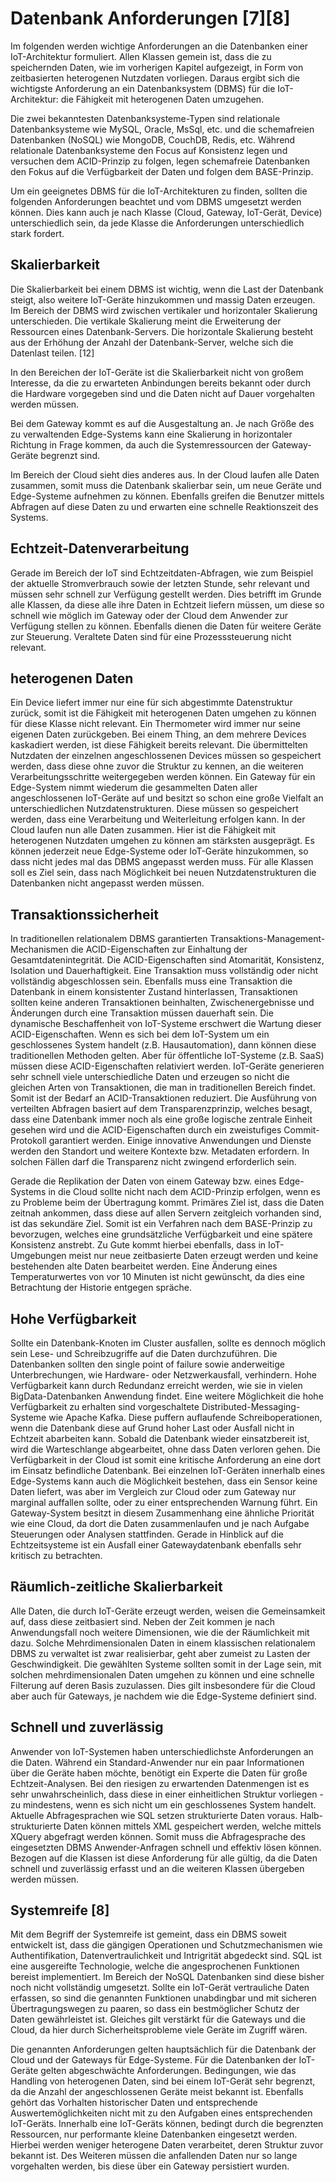# Datenbank Anforderungen [7][8]

Im folgenden werden wichtige Anforderungen an die Datenbanken einer IoT-Architektur formuliert. Allen Klassen gemein ist, dass die zu speichernden Daten, wie im vorherigen Kapitel aufgezeigt, in Form von zeitbasierten heterogenen Nutzdaten vorliegen. Daraus ergibt sich die wichtigste Anforderung an ein Datenbanksystem (DBMS) für die IoT-Architektur: die Fähigkeit mit heterogenen Daten umzugehen.

Die zwei bekanntesten Datenbanksysteme-Typen sind relationale Datenbanksysteme wie MySQL, Oracle, MsSql, etc. und die schemafreien Datenbanken (NoSQL) wie MongoDB, CouchDB, Redis, etc. Während relationale Datenbanksysteme den Focus auf Konsistenz legen und versuchen dem ACID-Prinzip zu folgen, legen schemafreie Datenbanken den Fokus auf die Verfügbarkeit der Daten und folgen dem BASE-Prinzip.

Um ein geeignetes DBMS für die IoT-Architekturen zu finden, sollten die folgenden Anforderungen beachtet und vom DBMS umgesetzt werden können. Dies kann auch je nach Klasse (Cloud, Gateway, IoT-Gerät, Device) unterschiedlich sein, da jede Klasse die Anforderungen unterschiedlich stark fordert.

## Skalierbarkeit
Die Skalierbarkeit bei einem DBMS ist wichtig, wenn die Last der Datenbank steigt, also weitere IoT-Geräte hinzukommen und massig Daten erzeugen.
Im Bereich der DBMS wird zwischen vertikaler und horizontaler Skalierung unterschieden. Die vertikale Skalierung meint die Erweiterung der Ressourcen eines Datenbank-Servers. Die horizontale Skalierung besteht aus der Erhöhung der Anzahl der Datenbank-Server, welche sich die Datenlast teilen. [12]

In den Bereichen der IoT-Geräte ist die Skalierbarkeit nicht von großem Interesse, da die zu erwarteten Anbindungen bereits bekannt oder durch die Hardware vorgegeben sind und die Daten nicht auf Dauer vorgehalten werden müssen.

Bei dem Gateway kommt es auf die Ausgestaltung an. Je nach Größe des zu verwaltenden Edge-Systems kann eine Skalierung in horizontaler Richtung in Frage kommen, da auch die Systemressourcen der Gateway-Geräte begrenzt sind.

Im Bereich der Cloud sieht dies anderes aus. In der Cloud laufen alle Daten zusammen, somit muss die Datenbank skalierbar sein, um neue Geräte und Edge-Systeme aufnehmen zu können. Ebenfalls greifen die Benutzer mittels Abfragen auf diese Daten zu und erwarten eine schnelle Reaktionszeit des Systems.

## Echtzeit-Datenverarbeitung
Gerade im Bereich der IoT sind Echtzeitdaten-Abfragen, wie zum Beispiel der aktuelle Stromverbrauch sowie der letzten Stunde, sehr relevant und müssen sehr schnell zur Verfügung gestellt werden. Dies betrifft im Grunde alle Klassen, da diese alle ihre Daten in Echtzeit liefern müssen, um diese so schnell wie möglich im Gateway oder der Cloud dem Anwender zur Verfügung stellen zu können. Ebenfalls dienen die Daten für weitere Geräte zur Steuerung. Veraltete Daten sind für eine Prozesssteuerung nicht relevant.

## heterogenen Daten
Ein Device liefert immer nur eine für sich abgestimmte Datenstruktur zurück, somit ist die Fähigkeit mit heterogenen Daten umgehen zu können für diese Klasse nicht relevant. Ein Thermometer wird immer nur seine eigenen Daten zurückgeben.
Bei einem Thing, an dem mehrere Devices kaskadiert werden, ist diese Fähigkeit bereits relevant. Die übermittelten Nutzdaten der einzelnen angeschlossenen Devices müssen so gespeichert werden, dass diese ohne zuvor die Struktur zu kennen, an die weiteren Verarbeitungsschritte weitergegeben werden können.
Ein Gateway für ein Edge-System nimmt wiederum die gesammelten Daten aller angeschlossenen IoT-Geräte auf und besitzt so schon eine große Vielfalt an unterschiedlichen Nutzdatenstrukturen. Diese müssen so gespeichert werden, dass eine Verarbeitung und Weiterleitung erfolgen kann.
In der Cloud laufen nun alle Daten zusammen. Hier ist die Fähigkeit mit heterogenen Nutzdaten umgehen zu können am stärksten ausgeprägt. Es können jederzeit neue Edge-Systeme oder IoT-Geräte hinzukommen, so dass nicht jedes mal das DBMS angepasst werden muss.
Für alle Klassen soll es Ziel sein, dass nach Möglichkeit bei neuen Nutzdatenstrukturen die Datenbanken nicht angepasst werden müssen.


## Transaktionssicherheit
In traditionellen relationalem DBMS garantierten Transaktions-Management-Mechanismen die ACID-Eigenschaften zur Einhaltung der Gesamtdatenintegrität. Die ACID-Eigenschaften sind Atomarität, Konsistenz, Isolation und Dauerhaftigkeit. Eine Transaktion muss vollständig oder nicht vollständig abgeschlossen sein. Ebenfalls muss eine Transaktion die Datenbank in einem konsistenter Zustand hinterlassen, Transaktionen sollten keine anderen Transaktionen beinhalten, Zwischenergebnisse und Änderungen durch eine Transaktion müssen dauerhaft sein. Die dynamische Beschaffenheit von IoT-Systeme erschwert die Wartung dieser ACID-Eigenschaften. Wenn es sich bei dem IoT-System um ein geschlossenes System handelt (z.B. Hausautomation), dann können diese traditionellen Methoden gelten. Aber für öffentliche IoT-Systeme (z.B. SaaS) müssen diese ACID-Eigenschaften relativiert werden. IoT-Geräte generieren sehr schnell viele unterschiedliche Daten und erzeugen so nicht die gleichen Arten von Transaktionen, die man in traditionellen Bereich findet. Somit ist der Bedarf an ACID-Transaktionen reduziert.
Die Ausführung von verteilten Abfragen basiert auf dem Transparenzprinzip, welches besagt, dass eine Datenbank immer noch als eine große logische zentrale Einheit gesehen wird und die ACID-Eigenschaften durch ein zweistufiges Commit-Protokoll garantiert werden. Einige innovative Anwendungen und Dienste werden den Standort und weitere Kontexte bzw. Metadaten erfordern. In solchen Fällen darf die Transparenz nicht zwingend erforderlich sein.

Gerade die Replikation der Daten von einem Gateway bzw. eines Edge-Systems in die Cloud sollte nicht nach dem ACID-Prinzip erfolgen, wenn es zu Probleme beim der Übertragung kommt. Primäres Ziel ist, dass die Daten zeitnah ankommen, dass diese auf allen Servern zeitgleich vorhanden sind, ist das sekundäre Ziel. Somit ist ein Verfahren nach dem BASE-Prinzip zu bevorzugen, welches eine grundsätzliche Verfügbarkeit und eine spätere Konsistenz anstrebt. Zu Gute kommt hierbei ebenfalls, dass in IoT-Umgebungen meist nur neue zeitbasierte Daten erzeugt werden und keine bestehenden alte Daten bearbeitet werden. Eine Änderung eines Temperaturwertes von vor 10 Minuten ist nicht gewünscht, da dies eine Betrachtung der Historie entgegen spräche.

## Hohe Verfügbarkeit
Sollte ein Datenbank-Knoten im Cluster ausfallen, sollte es dennoch möglich sein Lese- und Schreibzugriffe auf die Daten durchzuführen. Die Datenbanken sollten den single point of failure sowie anderweitige Unterbrechungen, wie Hardware- oder Netzwerkausfall, verhindern. Hohe Verfügbarkeit kann durch Redundanz erreicht werden, wie sie in vielen BigData-Datenbanken Anwendung findet. Eine weitere Möglichkeit die hohe Verfügbarkeit zu erhalten sind vorgeschaltete Distributed-Messaging-Systeme wie Apache Kafka. Diese puffern auflaufende Schreiboperationen, wenn die Datenbank diese auf Grund hoher Last oder Ausfall nicht in Echtzeit abarbeiten kann. Sobald die Datenbank wieder einsatzbereit ist, wird die Warteschlange abgearbeitet, ohne dass Daten verloren gehen. Die Verfügbarkeit in der Cloud ist somit eine kritische Anforderung an eine dort im Einsatz befindliche Datenbank.
Bei einzelnen IoT-Geräten innerhalb eines Edge-Systems kann auch die Möglichkeit bestehen, dass ein Sensor keine Daten liefert, was aber im Vergleich zur Cloud oder zum Gateway nur marginal auffallen sollte, oder zu einer entsprechenden Warnung führt.
Ein Gateway-System besitzt in diesem Zusammenhang eine ähnliche Priorität wie eine Cloud, da dort die Daten zusammenlaufen und je nach Aufgabe Steuerungen oder Analysen stattfinden. Gerade in Hinblick auf die Echtzeitsysteme ist ein Ausfall einer Gatewaydatenbank ebenfalls sehr kritisch zu betrachten.

## Räumlich-zeitliche Skalierbarkeit
Alle Daten, die durch IoT-Geräte erzeugt werden, weisen die Gemeinsamkeit auf, dass diese zeitbasiert sind. Neben der Zeit kommen je nach Anwendungsfall noch weitere Dimensionen, wie die der Räumlichkeit mit dazu. Solche Mehrdimensionalen Daten in einem klassischen relationalem DBMS zu verwaltet ist zwar realisierbar, geht aber zumeist zu Lasten der Geschwindigkeit. Die gewählten Systeme sollten somit in der Lage sein, mit solchen mehrdimensionalen Daten umgehen zu können und eine schnelle Filterung auf deren Basis zuzulassen.
Dies gilt insbesondere für die Cloud aber auch für Gateways, je nachdem wie die Edge-Systeme definiert sind.

## Schnell und zuverlässig
Anwender von IoT-Systemen haben unterschiedlichste Anforderungen an die Daten. Während ein Standard-Anwender nur ein paar Informationen über die Geräte haben möchte, benötigt ein Experte die Daten für große Echtzeit-Analysen. Bei den riesigen zu erwartenden Datenmengen ist es sehr unwahrscheinlich, dass diese in einer einheitlichen Struktur vorliegen - zu mindestens, wenn es sich nicht um ein geschlossenes System handelt.
Aktuelle Abfragesprachen wie SQL setzen strukturierte Daten voraus. Halb-strukturierte Daten können mittels XML gespeichert werden, welche mittels XQuery abgefragt werden können.
Somit muss die Abfragesprache des eingesetzten DBMS Anwender-Anfragen schnell und effektiv lösen können.
Bezogen auf die Klassen ist diese Anforderung für alle gültig, da die Daten schnell und zuverlässig erfasst und an die weiteren Klassen übergeben werden müssen.

## Systemreife [8]
Mit dem Begriff der Systemreife ist gemeint, dass ein DBMS soweit entwickelt ist, dass die gängigen Operationen und Schutzmechanismen wie Authentifikation, Datenvertraulichkeit und Intrigrität abgedeckt sind. SQL ist eine ausgereifte Technologie, welche die angesprochenen Funktionen bereist implementiert. Im Bereich der NoSQL Datenbanken sind diese bisher noch nicht vollständig umgesetzt. Sollte ein IoT-Gerät vertrauliche Daten erfassen, so sind die genannten Funktionen unabdingbar und mit sicheren Übertragungswegen zu paaren, so dass ein bestmöglicher Schutz der Daten gewährleistet ist. Gleiches gilt verstärkt für die Gateways und die Cloud, da hier durch Sicherheitsprobleme viele Geräte im Zugriff wären.

Die genannten Anforderungen gelten hauptsächlich für die Datenbank der Cloud und der Gateways für Edge-Systeme. Für die Datenbanken der IoT-Geräte gelten abgeschwächte Anforderungen. Bedingungen, wie das Handling von heterogenen Daten, sind bei einem IoT-Gerät sehr begrenzt, da die Anzahl der angeschlossenen Geräte meist bekannt ist. Ebenfalls gehört das Vorhalten historischer Daten und entsprechende Auswertemöglichkeiten nicht mit zu den Aufgaben eines entsprechenden IoT-Geräts. Innerhalb eine IoT-Geräts können, bedingt durch die begrenzten Ressourcen, nur performante kleine Datenbanken eingesetzt werden. Hierbei werden weniger heterogene Daten verarbeitet, deren Struktur zuvor bekannt ist. Des Weiteren müssen die anfallenden Daten nur so lange vorgehalten werden, bis diese über ein Gateway persistiert wurden.
